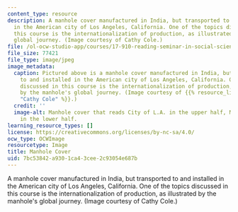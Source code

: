 ```yaml
---
content_type: resource
description: A manhole cover manufactured in India, but transported to and installed
  in the American city of Los Angeles, California. One of the topics discussed in
  this course is the internationalization of production, as illustrated by the manhole's
  global journey. (Image courtesy of Cathy Cole.)
file: /ol-ocw-studio-app/courses/17-910-reading-seminar-in-social-science-international-political-economy-fall-2006/7bc53842a9301ca43cee2c93054e687b_17-910f06.jpg
file_size: 77421
file_type: image/jpeg
image_metadata:
  caption: Pictured above is a manhole cover manufactured in India, but transported
    to and installed in the American city of Los Angeles, California. One of the topics
    discussed in this course is the internationalization of production, as illustrated
    by the manhole's global journey. (Image courtesy of {{% resource_link "aa2d3ccb-ed31-4c7f-8ee9-b64ddb52c519"
    "Cathy Cole" %}}.)
  credit: ''
  image-alt: Manhole cover that reads City of L.A. in the upper half, Made in India
    in the lower half.
learning_resource_types: []
license: https://creativecommons.org/licenses/by-nc-sa/4.0/
ocw_type: OCWImage
resourcetype: Image
title: Manhole Cover
uid: 7bc53842-a930-1ca4-3cee-2c93054e687b
---
```

A manhole cover manufactured in India, but transported to and installed in the American city of Los Angeles, California. One of the topics discussed in this course is the internationalization of production, as illustrated by the manhole's global journey. (Image courtesy of Cathy Cole.)